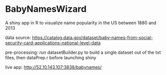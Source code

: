 # BabyNamesWizard
A shiny app in R to visualize name popularity in the US between 1880 and 2013

data source: https://catalog.data.gov/dataset/baby-names-from-social-security-card-applications-national-level-data

pre-processing: run datasetBuilder.py to build a single dataset out of the txt files, then dataPrep.r before launching shiny

live app: http://52.10.143.107:3838/babynames/
